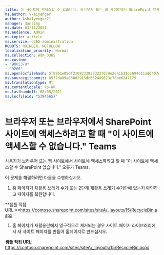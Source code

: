 ```yaml
---
title: 이 사이트에 액세스할 수 없습니다. 브라우저 또는 웹 사이트에서 SharePoint 액세스하려고 할 때 오류가 Teams
ms.author: v-aiyengar
author: AshaIyengar21
manager: dansimp
ms.date: 03/11/2021
ms.audience: Admin
ms.topic: article
ms.service: o365-administration
ROBOTS: NOINDEX, NOFOLLOW
localization_priority: Normal
ms.collection: Adm_O365
ms.custom:
- "9005378"
- "9266"
ms.openlocfilehash: 5f8861e85df21082329273237679e26a1b31ce694e11ad6407d4690d7caf2fc9
ms.sourcegitcommit: b5f7da89a650d2915dc652449623c78be6247175
ms.translationtype: MT
ms.contentlocale: ko-KR
ms.lasthandoff: 08/05/2021
ms.locfileid: "53946657"
---
```

# <a name="this-site-cant-be-reached-error-when-trying-to-access-sharepoint-site-from-browser-or-teams"></a>브라우저 또는 브라우저에서 SharePoint 사이트에 액세스하려고 할 때 "이 사이트에 액세스할 수 없습니다." Teams

사용자가 브라우저 또는 웹 사이트에서 사이트에 액세스하려고 할 때 "이 사이트에 액세스할 수 SharePoint 없습니다." 오류가 Teams. 

이 문제를 해결하려면 다음을 수행하십시오. 

1. 홈 페이지가 재활용 쓰레기 수거 또는 2단계 재활용 쓰레기 수거란에 있는지 확인하고 페이지를 복원합니다.

**샘플 직접 URL:**https://contoso.sharepoint.com/sites/siteA/_layouts/15/RecycleBin.aspx

1. 홈 페이지가 재활용란에서 영구적으로 제거되는 경우 사이트 페이지 라이브러리에서 새 사이트 페이지를 만들어 홈페이지로 만드십시오. 

**샘플 직접 URL**: https://contoso.sharepoint.com/sites/siteA/_layouts/15/RecycleBin.aspx